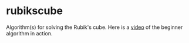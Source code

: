 # rubikscube

Algorithm(s) for solving the Rubik's cube. Here is a [video](https://youtu.be/PVNnlqBC1Ak) of the beginner algorithm in action.
